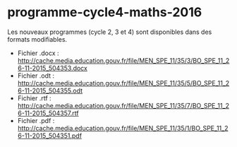 # programme-cycle4-maths-2016

Les nouveaux programmes (cycle 2, 3 et 4) sont disponibles dans des formats modifiables.

 * Fichier .docx : http://cache.media.education.gouv.fr/file/MEN_SPE_11/35/3/BO_SPE_11_26-11-2015_504353.docx
 * Fichier .odt  : http://cache.media.education.gouv.fr/file/MEN_SPE_11/35/5/BO_SPE_11_26-11-2015_504355.odt
 * Fichier .rtf : http://cache.media.education.gouv.fr/file/MEN_SPE_11/35/7/BO_SPE_11_26-11-2015_504357.rtf
 * Fichier .pdf : http://cache.media.education.gouv.fr/file/MEN_SPE_11/35/1/BO_SPE_11_26-11-2015_504351.pdf
